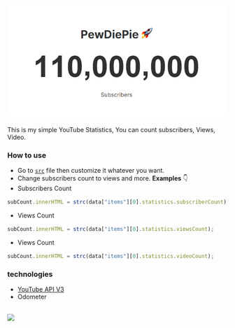 <div align="center">
  <img src="https://raw.githubusercontent.com/elwynynion/YouTube-Statistics-Tracker/main/preview.png">
</div>

<br/>
This is my simple YouTube Statistics, You can count subscribers, Views, Video. 

### How to use
- Go to [`src`](https://github.com/elwynynion/YouTube-Statistics-Tracker/tree/main/src) file then customize it whatever you want. <br/>
- Change subscribers count to views and more. **Examples** 👇 
- Subscribers Count
```javascript
subCount.innerHTML = strc(data["items"][0].statistics.subscriberCount);
```
- Views Count
```javascript
subCount.innerHTML = strc(data["items"][0].statistics.viewsCount);
```
- Views Count
```javascript
subCount.innerHTML = strc(data["items"][0].statistics.videoCount);
```


### technologies
- [YouTube API V3](https://developers.google.com/youtube/v3/getting-started)
- Odometer

<br/>
<img src="https://img.shields.io/badge/clone-239-green">
